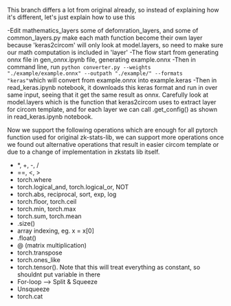 This branch differs a lot from original already, so instead of explaining how it's different, let's just explain how to use this

-Edit mathematics_layers some of defomration_layers, and some of common_layers.py make each math function become their own layer because 'keras2circom' will only look at model.layers, so need to make sure our math computation is included in 'layer'
-The flow start from generating onnx file in gen_onnx.ipynb file, generating example.onnx
-Then in command line, run
`python converter.py --weights "./example/example.onnx" --outpath "./example/" --formats "keras"`which will convert from example.onnx into example.keras
-Then in read_keras.ipynb notebook, it downloads this keras format and run in over same input, seeing that it get the same result as onnx. Carefully look at model.layers which is the function that keras2circom uses to extract layer for circom template, and for each layer we can call .get_config() as shown in read_keras.ipynb notebook.

Now we support the following operations which are enough for all pytorch function used for original zk-stats-lib, we can support more operations once we found out alternative operations that result in easier circom template or due to a change of implementation in zkstats lib itself.

- \*, +, -, /
- ==, <, >
- torch.where
- torch.logical_and, torch.logical_or, NOT
- torch.abs, reciprocal, sort, exp, log
- torch.floor, torch.ceil
- torch.min, torch.max
- torch.sum, torch.mean
- .size()
- array indexing, eg. x = x[0]
- .float()
- @ (matrix multiplication)
- torch.transpose
- torch.ones_like
- torch.tensor(). Note that this will treat everything as constant, so shouldnt put variable in there
- For-loop —> Split & Squeeze
- Unsqueeze
- torch.cat

